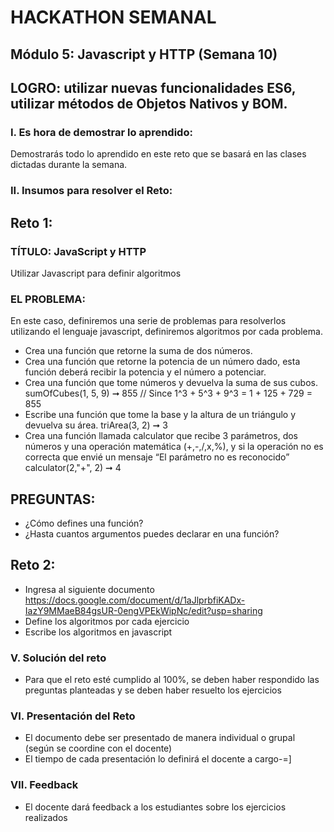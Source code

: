 # HACKATHON SEMANAL
## Módulo 5: Javascript y HTTP (Semana 10)
## LOGRO: utilizar nuevas funcionalidades ES6, utilizar métodos de Objetos Nativos y BOM. 

### I.	Es hora de demostrar lo aprendido:
Demostrarás todo lo aprendido en este reto que se basará en las clases dictadas durante la semana.
### II.	Insumos para resolver el Reto:

## Reto 1:

### TÍTULO: JavaScript y HTTP
Utilizar Javascript para definir algoritmos
### EL PROBLEMA: 
En este caso, definiremos una serie de problemas para resolverlos utilizando el lenguaje javascript, definiremos algoritmos por cada problema. 
- Crea una función que retorne la suma de dos números. 
- Crea una función que retorne la potencia de un número dado, esta función deberá recibir la potencia y el número a potenciar. 
- Crea una función que tome números y devuelva la suma de sus cubos.
sumOfCubes(1, 5, 9) ➞ 855
// Since 1^3 + 5^3 + 9^3 = 1 + 125 + 729 = 855
- Escribe una función que tome la base y la altura de un triángulo y devuelva su área.
triArea(3, 2) ➞ 3
- Crea una función llamada calculator que recibe 3 parámetros, dos números y una operación matemática (+,-,/,x,%), y si la operación no es correcta que envié un mensaje “El parámetro no es reconocido” calculator(2,"+", 2) ➞ 4
## PREGUNTAS: 
- ¿Cómo defines una función?
- ¿Hasta cuantos argumentos puedes declarar en una función?


## Reto 2: 
- Ingresa al siguiente documento 
https://docs.google.com/document/d/1aJlprbfiKADx-IazY9MMaeB84gsUR-0engVPEkWipNc/edit?usp=sharing
- Define los algoritmos por cada ejercicio
- Escribe los algoritmos en javascript

### V.	Solución del reto
- Para que el reto esté cumplido al 100%, se deben haber respondido las preguntas planteadas y se deben haber resuelto los ejercicios

### VI.	Presentación del Reto
- El documento debe ser presentado de manera individual o grupal (según se coordine con el docente)
- El tiempo de cada presentación lo definirá el docente a cargo-=]

### VII.	Feedback
- El docente dará feedback a los estudiantes sobre los ejercicios realizados
